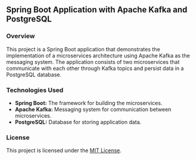 ## Spring Boot Application with Apache Kafka and PostgreSQL

### Overview

This project is a Spring Boot application that demonstrates the implementation of a microservices architecture using Apache Kafka as the messaging system. The application consists of two microservices that communicate with each other through Kafka topics and persist data in a PostgreSQL database.

### Technologies Used

- **Spring Boot:** The framework for building the microservices.
- **Apache Kafka:** Messaging system for communication between microservices.
- **PostgreSQL:** Database for storing application data.

### License

This project is licensed under the [MIT License](LICENSE).
